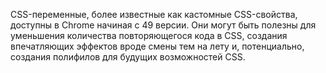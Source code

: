 CSS-переменные, более известные как кастомные CSS-свойства, доступны в
Chrome начиная с 49 версии. Они могут быть полезны для уменьшения количества 
повторяющегося кода в CSS, создания впечатляющих эффектов вроде смены тем на лету и, 
потенциально, создания полифилов для будущих возможностей CSS.
